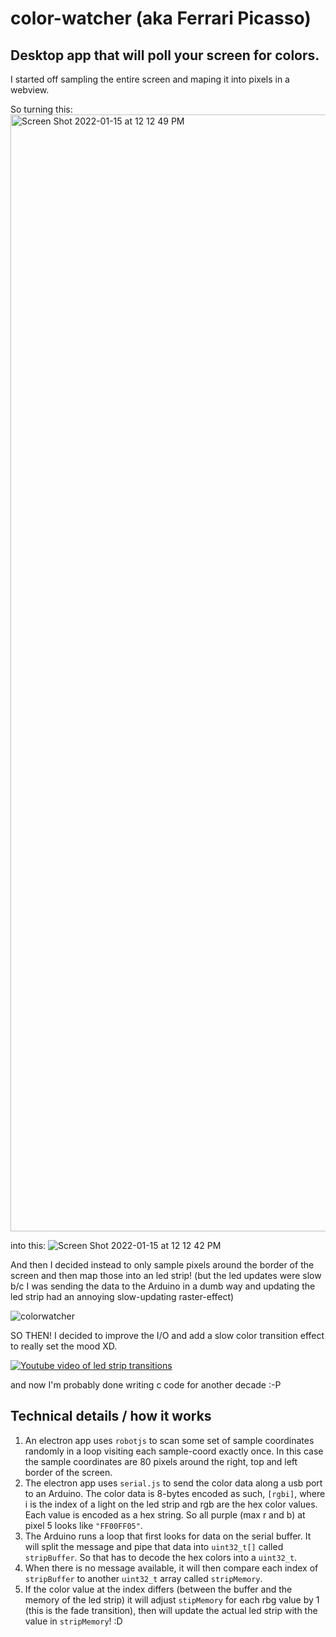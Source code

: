 # color-watcher (aka Ferrari Picasso)

## Desktop app that will poll your screen for colors.

I started off sampling the entire screen and maping it into pixels in a webview.

So turning this:
<img width="1787" alt="Screen Shot 2022-01-15 at 12 12 49 PM" src="https://user-images.githubusercontent.com/2433091/149634937-719da7e3-359e-4a7a-93e1-aac7e63f48d7.png">

into this:
![Screen Shot 2022-01-15 at 12 12 42 PM](https://user-images.githubusercontent.com/2433091/149634944-d5845bd8-c080-4eb4-84ff-3a13bfdaedbf.png)

And then I decided instead to only sample pixels around the border of the screen and then map those into an led strip! (but the led updates were slow b/c I was sending the data to the Arduino in a dumb way and updating the led strip had an annoying slow-updating raster-effect)

![colorwatcher](https://user-images.githubusercontent.com/2433091/149700996-3b285906-9d0f-4578-87a6-166ddb252196.jpg)

SO THEN! I decided to improve the I/O and add a slow color transition effect to really set the mood XD.

[![Youtube video of led strip transitions](http://img.youtube.com/vi/XLQfzb2OnuU/0.jpg)](http://www.youtube.com/watch?v=XLQfzb2OnuU "Color fade ambient lighting")

and now I'm probably done writing c code for another decade :-P


## Technical details / how it works
1) An electron app uses `robotjs` to scan some set of sample coordinates randomly in a loop visiting each sample-coord exactly once. In this case the sample coordinates are 80 pixels around the right, top and left border of the screen.
2) The electron app uses `serial.js` to send the color data along a usb port to an Arduino. The color data is 8-bytes encoded as such, `[rgbi]`, where i is the index of a light on the led strip and rgb are the hex color values. Each value is encoded as a hex string. So all purple (max r and b) at pixel 5 looks like `"FF00FF05"`.
3) The Arduino runs a loop that first looks for data on the serial buffer. It will split the message and pipe that data into `uint32_t[]` called `stripBuffer`. So that has to decode the hex colors into a `uint32_t`. 
4) When there is no message available, it will then compare each index of `stripBuffer` to another `uint32_t` array called `stripMemory`. 
5) If the color value at the index differs (between the buffer and the memory of the led strip) it will adjust `stipMemory` for each rbg value by 1 (this is the fade transition), then will update the actual led strip with the value in `stripMemory`! :D
